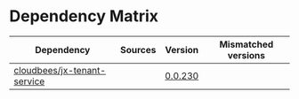 # Dependency Matrix

Dependency | Sources | Version | Mismatched versions
---------- | ------- | ------- | -------------------
[cloudbees/jx-tenant-service](https://github.com/cloudbees/jx-tenant-service) |  | [0.0.230](https://github.com/cloudbees/jx-tenant-service/releases/tag/v0.0.230) | 
